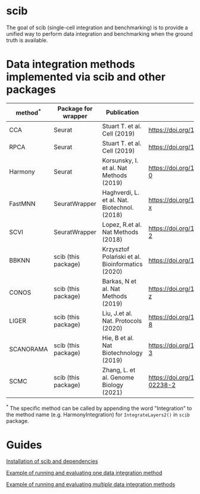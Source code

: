 # scib

The goal of scib (single-cell integration and benchmarking) is to
provide a unified way to perform data integration and benchmarking when
the ground truth is available.


# Data integration methods implemented via scib and other packages

| method<sup>*</sup> | Package for wrapper | Publication                             | DOI  |
|---         |---                  |---                                              |---   |
| CCA        | Seurat              | Stuart T. et al. Cell (2019)                    | <https://doi.org/10.1016/j.cell.2019.05.031>   |
| RPCA       | Seurat              | Stuart T. et al. Cell (2019)                    | <https://doi.org/10.1016/j.cell.2019.05.031>   |
| Harmony    | Seurat              | Korsunsky, I. et al. Nat Methods (2019)         | <https://doi.org/10.1038/s41592-019-0619-0>     |
| FastMNN    | SeuratWrapper       | Haghverdi, L. et al. Nat. Biotechnol. (2018)    | <https://doi.org/10.1038/s41421-019-0114-x>     |
| SCVI       | SeuratWrapper       | Lopez, R.et al. Nat Methods (2018)              | <https://doi.org/10.1038/s41592-018-0229-2>     |
| BBKNN      | scib (this package) | Krzysztof Polański et al. Bioinformatics (2020) | <https://doi.org/10.1093/bioinformatics/btz625> |
| CONOS      | scib (this package) | Barkas, N et al. Nat Methods (2019)             | <https://doi.org/10.1038/s41592-019-0466-z>     |
| LIGER      | scib (this package) | Liu, J.et al. Nat. Protocols (2020)             | <https://doi.org/10.1038/s41596-020-0391-8>     |
| SCANORAMA  | scib (this package) | Hie, B et al. Nat Biotechnology (2019)          | <https://doi.org/10.1038/s41587-019-0113-3>     |
| SCMC       | scib (this package) | Zhang, L. et al. Genome Biology (2021)          | <https://doi.org/10.1186/s13059-020-02238-2>    |


<sup>*</sup> The specific method can be called by appending the word "Integration" to the method name (e.g. HarmonyIntegration) for `IntegrateLayers2()` in `scib` package.


# Guides

[Installation of scib and dependencies](scib_install.md)

[Example of running and evaluating one data integration method](scib_one_method.md)

[Example of running and evaluating *multiple* data integration methods](scib_multiple_methods.md)


